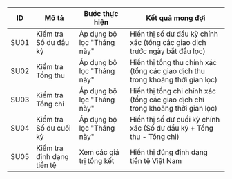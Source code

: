 | ID | Mô tả | Bước thực hiện | Kết quả mong đợi |
|----|-------|----------------|------------------|
| SU01 | Kiểm tra Số dư đầu kỳ | Áp dụng bộ lọc "Tháng này" | Hiển thị số dư đầu kỳ chính xác (tổng các giao dịch trước ngày bắt đầu lọc) |
| SU02 | Kiểm tra Tổng thu | Áp dụng bộ lọc "Tháng này" | Hiển thị tổng thu chính xác (tổng các giao dịch thu trong khoảng thời gian lọc) |
| SU03 | Kiểm tra Tổng chi | Áp dụng bộ lọc "Tháng này" | Hiển thị tổng chi chính xác (tổng các giao dịch chi trong khoảng thời gian lọc) |
| SU04 | Kiểm tra Số dư cuối kỳ | Áp dụng bộ lọc "Tháng này" | Hiển thị số dư cuối kỳ chính xác (Số dư đầu kỳ + Tổng thu - Tổng chi) |
| SU05 | Kiểm tra định dạng tiền tệ | Xem các giá trị tổng kết | Hiển thị đúng định dạng tiền tệ Việt Nam |